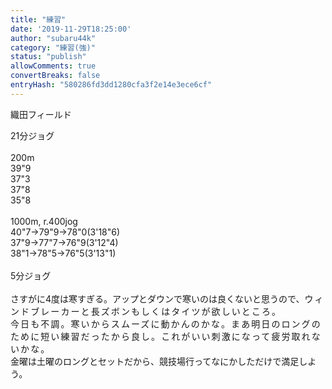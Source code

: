 ```yaml
---
title: "練習"
date: '2019-11-29T18:25:00'
author: "subaru44k"
category: "練習(強)"
status: "publish"
allowComments: true
convertBreaks: false
entryHash: "580286fd3dd1280cfa3f2e14e3ece6cf"
---
```

織田フィールド<div>21分ジョグ</div><div><br></div><div>200m</div><div>39"9</div><div>37"3</div><div>37"8</div><div>35"8</div><div><br></div><div>1000m, r.400jog</div><div>40"7→79"9→78"0(3'18"6)</div><div>37"9→77"7→76"9(3'12"4)</div><div>38"1→78"5→76"5(3'13"1)</div><div><br></div><div>5分ジョグ</div><div><br></div><div>さすがに4度は寒すぎる。アップとダウンで寒いのは良くないと思うので、<span style="letter-spacing: 0.13rem;">ウィンドブレーカーと長ズボンもしくはタイツが欲しいところ。</span></div><div><span style="letter-spacing: 0.13rem;">今日も不調。寒いからスムーズに動かんのかな。まあ明日のロングのために短い練習だったから良し。これがいい刺激になって疲労取れないかな。</span></div><div>金曜は土曜のロングとセットだから、競技場行ってなにかしただけで満足しよう。</div>
